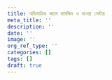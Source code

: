 ```yaml
---
title: অভিযাত্রিক জামে মাসজিদ ও দাওয়া সেন্টার
meta_title: ''
description: ''
date: ''
image: ''
org_ref_type: ''
categories: []
tags: []
draft: true
---
```

